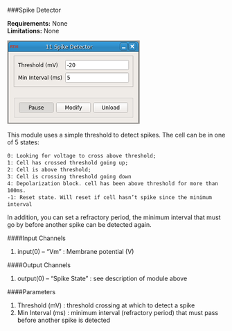 ###Spike Detector

**Requirements:** None  
**Limitations:** None  

![Spike Detector GUI](spike-detector.png)

<!--start-->
This module uses a simple threshold to detect spikes. The cell can be in one of 5 states:

    0: Looking for voltage to cross above threshold;
    1: Cell has crossed threshold going up;
    2: Cell is above threshold;
    3: Cell is crossing threshold going down
    4: Depolarization block. cell has been above threshold for more than 100ms.
    -1: Reset state. Will reset if cell hasn’t spike since the minimum interval

In addition, you can set a refractory period, the minimum interval that must go by before another spike can be detected again.
<!--end-->

####Input Channels
1. input(0) – “Vm” : Membrane potential (V)

####Output Channels
1. output(0) – “Spike State” : see description of module above

####Parameters
1. Threshold (mV) : threshold crossing at which to detect a spike
2. Min Interval (ms) : minimum interval (refractory period) that must pass before another spike is detected
